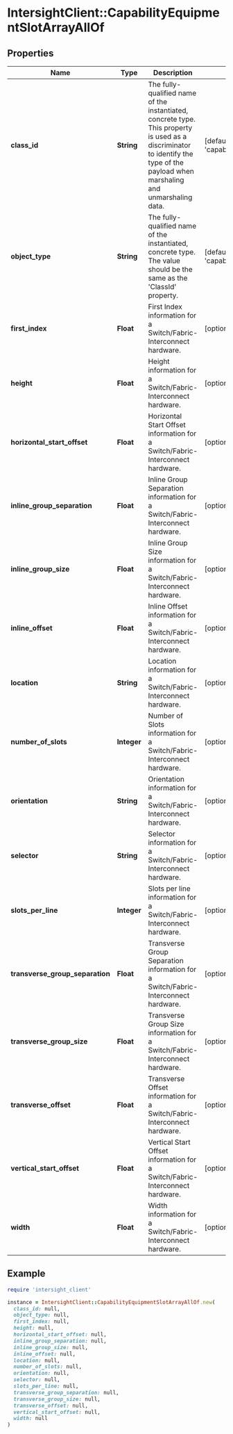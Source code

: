 # IntersightClient::CapabilityEquipmentSlotArrayAllOf

## Properties

| Name | Type | Description | Notes |
| ---- | ---- | ----------- | ----- |
| **class_id** | **String** | The fully-qualified name of the instantiated, concrete type. This property is used as a discriminator to identify the type of the payload when marshaling and unmarshaling data. | [default to &#39;capability.EquipmentSlotArray&#39;] |
| **object_type** | **String** | The fully-qualified name of the instantiated, concrete type. The value should be the same as the &#39;ClassId&#39; property. | [default to &#39;capability.EquipmentSlotArray&#39;] |
| **first_index** | **Float** | First Index information for a Switch/Fabric-Interconnect hardware. | [optional] |
| **height** | **Float** | Height information for a Switch/Fabric-Interconnect hardware. | [optional] |
| **horizontal_start_offset** | **Float** | Horizontal Start Offset information for a Switch/Fabric-Interconnect hardware. | [optional] |
| **inline_group_separation** | **Float** | Inline Group Separation information for a Switch/Fabric-Interconnect hardware. | [optional] |
| **inline_group_size** | **Float** | Inline Group Size information for a Switch/Fabric-Interconnect hardware. | [optional] |
| **inline_offset** | **Float** | Inline Offset information for a Switch/Fabric-Interconnect hardware. | [optional] |
| **location** | **String** | Location information for a Switch/Fabric-Interconnect hardware. | [optional] |
| **number_of_slots** | **Integer** | Number of Slots information for a Switch/Fabric-Interconnect hardware. | [optional] |
| **orientation** | **String** | Orientation information for a Switch/Fabric-Interconnect hardware. | [optional] |
| **selector** | **String** | Selector information for a Switch/Fabric-Interconnect hardware. | [optional] |
| **slots_per_line** | **Integer** | Slots per line information for a Switch/Fabric-Interconnect hardware. | [optional] |
| **transverse_group_separation** | **Float** | Transverse Group Separation information for a Switch/Fabric-Interconnect hardware. | [optional] |
| **transverse_group_size** | **Float** | Transverse Group Size information for a Switch/Fabric-Interconnect hardware. | [optional] |
| **transverse_offset** | **Float** | Transverse Offset information for a Switch/Fabric-Interconnect hardware. | [optional] |
| **vertical_start_offset** | **Float** | Vertical Start Offset information for a Switch/Fabric-Interconnect hardware. | [optional] |
| **width** | **Float** | Width information for a Switch/Fabric-Interconnect hardware. | [optional] |

## Example

```ruby
require 'intersight_client'

instance = IntersightClient::CapabilityEquipmentSlotArrayAllOf.new(
  class_id: null,
  object_type: null,
  first_index: null,
  height: null,
  horizontal_start_offset: null,
  inline_group_separation: null,
  inline_group_size: null,
  inline_offset: null,
  location: null,
  number_of_slots: null,
  orientation: null,
  selector: null,
  slots_per_line: null,
  transverse_group_separation: null,
  transverse_group_size: null,
  transverse_offset: null,
  vertical_start_offset: null,
  width: null
)
```


